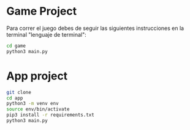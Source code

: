 # Game Project

Para correr el juego debes de seguir las 
siguientes instrucciones en la terminal "lenguaje de terminal":

```sh
cd game
python3 main.py 
```

# App project

```sh
git clone
cd app
python3 -m venv env
source env/bin/activate
pip3 install -r requirements.txt
python3 main.py 
```